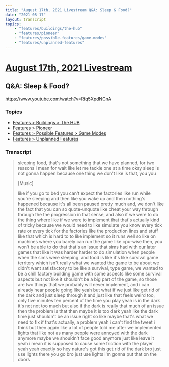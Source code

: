 ```yaml
---
title: "August 17th, 2021 Livestream Q&A: Sleep & Food?"
date: "2021-08-17"
layout: transcript
topics:
    - "features/buildings/the-hub"
    - "features/pioneer"
    - "features/possible-features/game-modes"
    - "features/unplanned-features"
---
```

# [August 17th, 2021 Livestream](../2021-08-17.md)
## Q&A: Sleep & Food?
https://www.youtube.com/watch?v=Rfq5XpdNCnA

### Topics
* [Features > Buildings > The HUB](../topics/features/buildings/the-hub.md)
* [Features > Pioneer](../topics/features/pioneer.md)
* [Features > Possible Features > Game Modes](../topics/features/possible-features/game-modes.md)
* [Features > Unplanned Features](../topics/features/unplanned-features.md)

### Transcript

> sleeping food, that's not something that we have planned, for two reasons i mean for wait like let me tackle one at a time okay sleep is not gonna happen because one thing we don't like is that, you you
>
> [Music]
>
> like if you go to bed you can't expect the factories like run while you're sleeping and then like you wake up and then nothing's happened because it's all been paused pretty much and, we don't like the fact that you can so quote-unquote like cheat your way through through the the progression in that sense, and also if we were to do the thing where like if we were to implement that that's actually kind of tricky because we would need to like simulate you know every tick rate or every tick for the factories like the production lines and stuff like that which is hard to to like implement so it runs well so like on machines where you barely can run the game like cpu-wise then, you won't be able to do that that's an issue that sims had with our later games that like it was harder harder to do simulation when people when the sims were sleeping, and food is like it's like survival game territory which isn't really what we wanted the game to be about we didn't want satisfactory to be like a survival, type game, we wanted to be a chill factory building game with some aspects like some survival aspects but not like it shouldn't be a big part of the game, so those are two things that we probably will never implement, and i can already hear people going like yeah but what if we just like get rid of the dark and just sleep through it and just like that feels weird too, only five minutes ten percent of the time you play yeah is in the dark it's not not too much but also if the dark is really that much of an issue then the problem is that then maybe it is too dark yeah like the dark time just shouldn't be an issue right so like maybe that's what we need to fix if that's actually, a problem yeah i can't find the tweet i think but then again like a lot of people told me after we implemented lights that like not as many people were annoyed with the dark anymore maybe we shouldn't face good anymore just like leave it yeah i mean it is supposed to cause some friction with the player yeah yeah exactly so hey nature's got this get rid of the dark bro just use lights there you go bro just use lights i'm gonna put that on the doors
